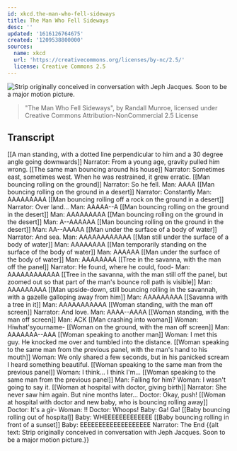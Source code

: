 ```yaml
---
id: xkcd.the-man-who-fell-sideways
title: The Man Who Fell Sideways
desc: ''
updated: '1616126764675'
created: '1209538800000'
sources:
  name: xkcd
  url: 'https://creativecommons.org/licenses/by-nc/2.5/'
  license: Creative Commons 2.5
---
```

![Strip originally conceived in conversation with Jeph Jacques.  Soon to be a major motion picture.](https://imgs.xkcd.com/comics/the_man_who_fell_sideways.png)
> "The Man Who Fell Sideways", by Randall Munroe, licensed under Creative Commons Attribution-NonCommercial 2.5 License

## Transcript
[[A man standing, with a dotted line perpendicular to him and a 30 degree angle going downwards]]
Narrator: From a young age, gravity pulled him wrong.
[[The same man bouncing around his house]]
Narrator: Sometimes east, sometimes west.  When he was restrained, it grew erratic.
<WHAM> <WHAM>
[[Man bouncing
rolling on the ground]]
Narrator: So he fell.
Man: AAAA
<THUMPA> <THUMPA>
[[Man bouncing
rolling on the ground in a desert]]
Narrator: Constantly
Man: AAAAAAAAA
[[Man bouncing
rolling off a rock on the ground in a desert]]
Narrator: Over land...
Man: AAAAA-<THUD>-A
[[Man bouncing
rolling on the ground in the desert]]
Man: AAAAAAAAA
[[Man bouncing
rolling on the ground in the desert]]
Man: A-<THUD>-AAAAAA
[[Man bouncing
rolling on the ground in the desert]]
Man: AA-<THUD>-AAAAA
[[Man under the surface of a body of water]]
Narrator: And sea.
Man: AAAAAAAAAAAA
[[Man still under the surface of a body of water]]
Man: AAAAAAAA
[[Man temporarily standing on the surface of the body of water]]
Man: AAAAAA
[[Man under the surface of the body of water]]
Man: AAAAAAAA
[[Tree in the savanna, with the man off the panel]]
Narrator: He found, where he could, food-
Man: AAAAAAAAAAAA
[[Tree in the savanna, with the man still off the panel, but zoomed out so that part of the man's bounce
roll path is visible]]
Man: AAAAAAAAA
[[Man upside-down, still bouncing
rolling in the savannah, with a gazelle galloping away from him]]
<GALLOP> <GALLOP>
Man: AAAAAAAAA
[[Savanna with a tree in it]]
Man: AAAAAAAAAAA
[[Woman standing, with the man off screen]]
Narrator: And love.
Man: AAAA-<THUD>-AAAA
[[Woman standing, with the man off screen]]
Man: <THUD> ACK <CRASH>
[[Man crashing into woman]]
Woman: Hiwhat'syourname-
<WHAM>
[[Woman on the ground, with the man off screen]]
Man: AAAAAAA-<THUD>-AAA
[[Woman speaking to another man]]
Woman: I met this guy.  He knocked me over and tumbled into the distance.
[[Woman speaking to the same man from the previous panel, with the man's hand to his mouth]]
Woman: We only shared a few seconds, but in his panicked scream I heard something beautiful.
[[Woman speaking to the same man from the previous panel]]
Woman: I think... I think I'm...
[[Woman speaking to the same man from the previous panel]]
Man: Falling for him?
Woman: I wasn't going to say it.
[[Woman at hospital with doctor, giving birth]]
Narrator: She never saw him again.  But nine months later...
Doctor: Okay, push!
[[Woman at hospital with doctor and new baby, who is bouncing
rolling away]]
Doctor: It's a gir-
Woman: !!
Doctor: Whoops!
Baby: Ga! Ga!
[[Baby bouncing
rolling out of hospital]]
Baby: WHEEEEEEEEEEEEE
[[Baby bouncing
rolling in front of a sunset]]
Baby: EEEEEEEEEEEEEEEEEEE
Narrator: The End
{{alt text: Strip originally conceived in conversation with Jeph Jacques.  Soon to be a major motion picture.}}
